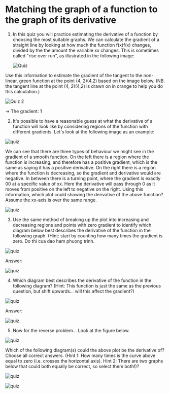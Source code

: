 # Matching the graph of a function to the graph of its derivative

1. In this quiz you will practice estimating the derivative of a function by choosing the most suitable graphs. We can calculate the gradient of a straight line by looking at how much the function f(x)f(x) changes, divided by the the amount the variable xx changes. This is sometimes called "rise over run", as illustrated in the following image:

    ![Quiz](figures/quiz_2_1-1.png)

Use this information to estimate the gradient of the tangent to the non-linear, green function at the point (4, 2)(4,2) based on the image below. (NB. the tangent line at the point (4, 2)(4,2) is drawn on in orange to help you do this calculation.)

![Quiz 2](figures/quiz_2_1-2.png)

-> The gradient: 1

2. It's possible to have a reasonable guess at what the derivative of a function will look like by considering regions of the function with different gradients. Let's look at the following image as an example:

![quiz](figures/quiz_2_2-1.png)

We can see that there are three types of behaviour we might see in the gradient of a smooth function. On the left there is a region where the function is increasing, and therefore has a positive gradient, which is the same as saying it has a positive derivative. On the right there is a region where the function is decreasing, so the gradient and derivative would are negative. 
In between there is a turning point, where the gradient is exactly 00 at a specific value of xx. Here the derivative will pass through 0 as it moves from positive on the left to negative on the right. Using this information, which plot could showing the derivative of the above function? Assume the xx-axis is over the same range. 

![quiz](figures/quiz_2_2-2_.png)

3. Use the same method of breaking up the plot into increasing and decreasing regions and points with zero gradient to identify which diagram below best describes the derivative of the function in the following graph. (Hint: start by counting how many times the gradient is zero. Do thi cua dao ham phuong trinh. 

![quiz](figures/quiz_2_3-1.png)


Answer:

![quiz](figures/quiz_2_3-2.png)

4. Which diagram best describes the derivative of the function in the following diagram? (Hint: This function is just the same as the previous question, but shift upwards... will this affect the gradient?)

![quiz](figures/quiz_2_4-1.png)  

Answer:

![quiz](figures/quiz_2_4-2.png)

5. Now for the reverse problem... Look at the figure below.

![quiz](figures/quiz_2_5-1.png)


Which of the following diagram(s) could the above plot be the derivative of? Choose all correct answers. (Hint 1: How many times is the curve above equal to zero (i.e. crosses the horizontal axis). Hint 2: There are two graphs below that could both equally be correct, so select them both!)?

![quiz](figures/quiz_2_5-2.png)

![quiz](figures/quiz_2_5-3.png)

